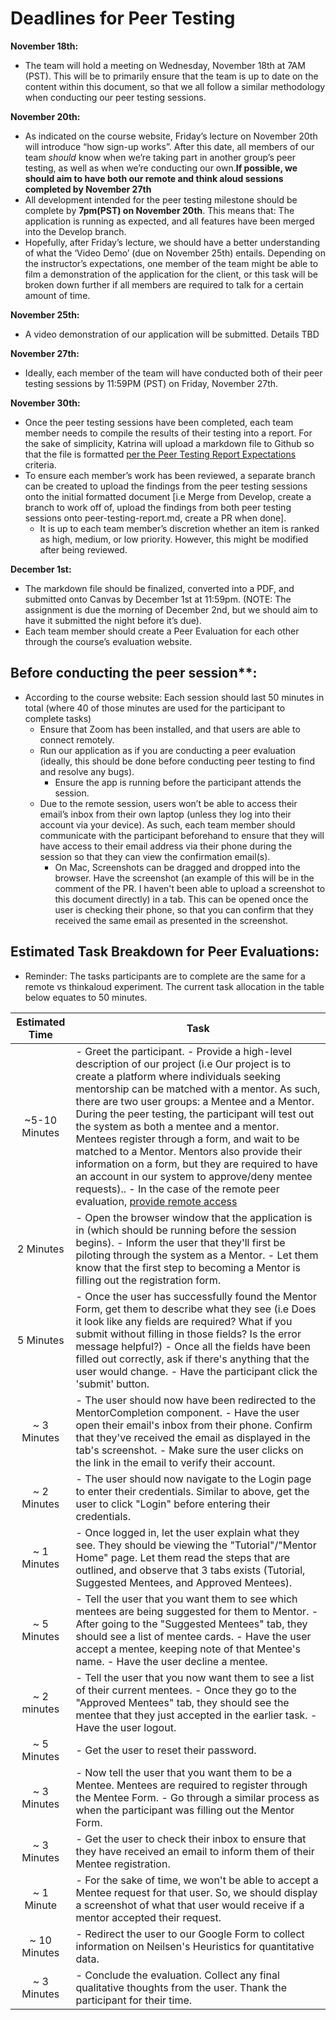 # Deadlines for Peer Testing

**November 18th:**

- The team will hold a meeting on Wednesday, November 18th at 7AM (PST). This will be to primarily ensure that the team is up to date on the content within this document, so that we all follow a similar methodology when conducting our peer testing sessions.

**November 20th:**

- As indicated on the course website, Friday’s lecture on November 20th will introduce “how sign-up works”. After this date, all members of our team _should_ know when we’re taking part in another group’s peer testing, as well as when we’re conducting our own.**If possible, we should aim to have both our remote and think aloud sessions completed by November 27th**
- All development intended for the peer testing milestone should be complete by **7pm(PST) on November 20th**. This means that: The application is running as expected, and all features have been merged into the Develop branch.
- Hopefully, after Friday’s lecture, we should have a better understanding of what the ‘Video Demo’ (due on November 25th) entails. Depending on the instructor’s expectations, one member of the team might be able to film a demonstration of the application for the client, or this task will be broken down further if all members are required to talk for a certain amount of time.

**November 25th:**

- A video demonstration of our application will be submitted. Details TBD

**November 27th:**

- Ideally, each member of the team will have conducted both of their peer testing sessions by 11:59PM (PST) on Friday, November 27th.

**November 30th:**

- Once the peer testing sessions have been completed, each team member needs to compile the results of their testing into a report. For the sake of simplicity, Katrina will upload a markdown file to Github so that the file is formatted [per the Peer Testing Report Expectations](https://people.ok.ubc.ca/bowenhui/499/peertesting.html) criteria.
- To ensure each member’s work has been reviewed, a separate branch can be created to upload the findings from the peer testing sessions onto the initial formatted document [i.e Merge from Develop, create a branch to work off of, upload the findings from both peer testing sessions onto peer-testing-report.md, create a PR when done].
  - It is up to each team member’s discretion whether an item is ranked as high, medium, or low priority. However, this might be modified after being reviewed.

**December 1st:**

- The markdown file should be finalized, converted into a PDF, and submitted onto Canvas by December 1st at 11:59pm. (NOTE: The assignment is due the morning of December 2nd, but we should aim to have it submitted the night before it’s due).
- Each team member should create a Peer Evaluation for each other through the course’s evaluation website.

## Before conducting the peer session\*\*:

- According to the course website: Each session should last 50 minutes in total (where 40 of those minutes are used for the participant to complete tasks)
  - Ensure that Zoom has been installed, and that users are able to connect remotely.
  - Run our application as if you are conducting a peer evaluation (ideally, this should be done before conducting peer testing to find and resolve any bugs).
    - Ensure the app is running before the participant attends the session.
  - Due to the remote session, users won’t be able to access their email’s inbox from their own laptop (unless they log into their account via your device). As such, each team member should communicate with the participant beforehand to ensure that they will have access to their email address via their phone during the session so that they can view the confirmation email(s).
    - On Mac, Screenshots can be dragged and dropped into the browser. Have the screenshot (an example of this will be in the comment of the PR. I haven't been able to upload a screenshot to this document directly) in a tab. This can be opened once the user is checking their phone, so that you can confirm that they received the same email as presented in the screenshot.

## Estimated Task Breakdown for Peer Evaluations:

- Reminder: The tasks participants are to complete are the same for a remote vs thinkaloud experiment. The current task allocation in the table below equates to 50 minutes.

| Estimated Time | Task                                                                                                                                                                                                                                                                                                                                                                                                                                                                                                                                                                                                                                                                                                                              |
| :------------: | --------------------------------------------------------------------------------------------------------------------------------------------------------------------------------------------------------------------------------------------------------------------------------------------------------------------------------------------------------------------------------------------------------------------------------------------------------------------------------------------------------------------------------------------------------------------------------------------------------------------------------------------------------------------------------------------------------------------------------- |
| ~5-10 Minutes  | - Greet the participant. - Provide a high-level description of our project (i.e Our project is to create a platform where individuals seeking mentorship can be matched with a mentor. As such, there are two user groups: a Mentee and a Mentor. During the peer testing, the participant will test out the system as both a mentee and a mentor. Mentees register through a form, and wait to be matched to a Mentor. Mentors also provide their information on a form, but they are required to have an account in our system to approve/deny mentee requests).. - In the case of the remote peer evaluation, [provide remote access](https://support.zoom.us/hc/en-us/articles/201362673-Requesting-or-giving-remote-control) |
|   2 Minutes    | - Open the browser window that the application is in (which should be running before the session begins). - Inform the user that they'll first be piloting through the system as a Mentor. - Let them know that the first step to becoming a Mentor is filling out the registration form.                                                                                                                                                                                                                                                                                                                                                                                                                                         |
|   5 Minutes    | - Once the user has successfully found the Mentor Form, get them to describe what they see (i.e Does it look like any fields are required? What if you submit without filling in those fields? Is the error message helpful?) - Once all the fields have been filled out correctly, ask if there's anything that the user would change. - Have the participant click the 'submit' button.                                                                                                                                                                                                                                                                                                                                         |
|  ~ 3 Minutes   | - The user should now have been redirected to the MentorCompletion component. - Have the user open their email's inbox from their phone. Confirm that they've received the email as displayed in the tab's screenshot. - Make sure the user clicks on the link in the email to verify their account.                                                                                                                                                                                                                                                                                                                                                                                                                              |
|  ~ 2 Minutes   | - The user should now navigate to the Login page to enter their credentials. Similar to above, get the user to click "Login" before entering their credentials.                                                                                                                                                                                                                                                                                                                                                                                                                                                                                                                                                                   |
|  ~ 1 Minutes   | - Once logged in, let the user explain what they see. They should be viewing the "Tutorial"/"Mentor Home" page. Let them read the steps that are outlined, and observe that 3 tabs exists (Tutorial, Suggested Mentees, and Approved Mentees).                                                                                                                                                                                                                                                                                                                                                                                                                                                                                    |
|  ~ 5 Minutes   | - Tell the user that you want them to see which mentees are being suggested for them to Mentor. - After going to the "Suggested Mentees" tab, they should see a list of mentee cards. - Have the user accept a mentee, keeping note of that Mentee's name. - Have the user decline a mentee.                                                                                                                                                                                                                                                                                                                                                                                                                                      |
|  ~ 2 minutes   | - Tell the user that you now want them to see a list of their current mentees. - Once they go to the "Approved Mentees" tab, they should see the mentee that they just accepted in the earlier task. - Have the user logout.                                                                                                                                                                                                                                                                                                                                                                                                                                                                                                      |
|  ~ 5 Minutes   | - Get the user to reset their password.                                                                                                                                                                                                                                                                                                                                                                                                                                                                                                                                                                                                                                                                                           |
|  ~ 3 Minutes   | - Now tell the user that you want them to be a Mentee. Mentees are required to register through the Mentee Form. - Go through a similar process as when the participant was filling out the Mentor Form.                                                                                                                                                                                                                                                                                                                                                                                                                                                                                                                          |
|  ~ 3 Minutes   | - Get the user to check their inbox to ensure that they have received an email to inform them of their Mentee registration.                                                                                                                                                                                                                                                                                                                                                                                                                                                                                                                                                                                                       |
|   ~ 1 Minute   | - For the sake of time, we won't be able to accept a Mentee request for that user. So, we should display a screenshot of what that user would receive if a mentor accepted their request.                                                                                                                                                                                                                                                                                                                                                                                                                                                                                                                                         |
|  ~ 10 Minutes  | - Redirect the user to our Google Form to collect information on Neilsen's Heuristics for quantitative data.                                                                                                                                                                                                                                                                                                                                                                                                                                                                                                                                                                                                                      |
|  ~ 3 Minutes   | - Conclude the evaluation. Collect any final qualitative thoughts from the user. Thank the participant for their time.                                                                                                                                                                                                                                                                                                                                                                                                                                                                                                                                                                                                            |
